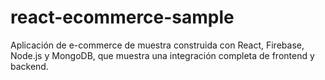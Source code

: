 # react-ecommerce-sample
Aplicación de e-commerce de muestra construida con React, Firebase, Node.js y MongoDB, que muestra una integración completa de frontend y backend.
